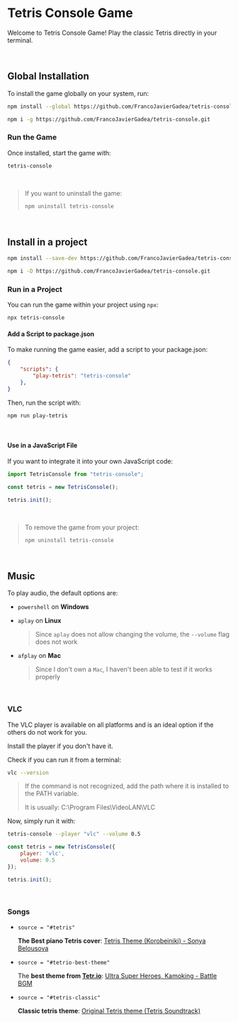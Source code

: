 # Tetris Console Game

Welcome to Tetris Console Game! Play the classic Tetris directly in your terminal.

<br>

## Global Installation

To install the game globally on your system, run:

```sh
npm install --global https://github.com/FrancoJavierGadea/tetris-console.git
```
```sh
npm i -g https://github.com/FrancoJavierGadea/tetris-console.git
```

### Run the Game

Once installed, start the game with:

```sh
tetris-console
```

<br>

> If you want to uninstall the game:
> 
> ```sh
> npm uninstall tetris-console
> ```

<br>

## Install in a project

```sh
npm install --save-dev https://github.com/FrancoJavierGadea/tetris-console.git
```
```sh
npm i -D https://github.com/FrancoJavierGadea/tetris-console.git
```

### Run in a Project

You can run the game within your project using `npx`:

```sh
npx tetris-console
```


#### Add a Script to package.json

To make running the game easier, add a script to your package.json:

```json
{
    "scripts": {
        "play-tetris": "tetris-console"
    },
}
```
Then, run the script with:
```sh
npm run play-tetris
```


<br>

#### Use in a JavaScript File

If you want to integrate it into your own JavaScript code:

```js
import TetrisConsole from "tetris-console";

const tetris = new TetrisConsole();

tetris.init();
```

<br>

> To remove the game from your project:
> 
> ```sh
> npm uninstall tetris-console
> ```

<br>

## Music

To play audio, the default options are:

- `powershell` on **Windows**
  
- `aplay` on **Linux**
  
    > Since `aplay` does not allow changing the volume, the `--volume` flag does not work

- `afplay` on **Mac**

    > Since I don't own a `Mac`, I haven't been able to test if it works properly

<br>

### VLC

The VLC player is available on all platforms and is an ideal option if the others do not work for you.

Install the player if you don't have it.

Check if you can run it from a terminal:

```sh
vlc --version
```

> If the command is not recognized, add the path where it is installed to the PATH variable.
> 
> It is usually: C:\Program Files\VideoLAN\VLC

Now, simply run it with:

```sh
tetris-console --player "vlc" --volume 0.5
```

```js
const tetris = new TetrisConsole({
    player: 'vlc',
    volume: 0.5
});

tetris.init();
```

<br>

### Songs

- `source = "#tetris"`

    **The Best piano Tetris cover**: [Tetris Theme (Korobeiniki) - Sonya Belousova](https://www.youtube.com/watch?v=q8rcTvAoRzk)

- `source = "#tetrio-best-theme"`

    The **best theme from [Tetr.io](https://tetr.io/)**: [Ultra Super Heroes, Kamoking - Battle BGM](https://www.youtube.com/watch?v=hhQcoxDMMs0)

- `source = "#tetris-classic"`

    **Classic tetris theme**: [Original Tetris theme (Tetris Soundtrack)](https://www.youtube.com/watch?v=NmCCQxVBfyM)